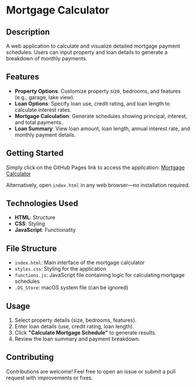 # **Mortgage Calculator**

## **Description**

A web application to calculate and visualize detailed mortgage payment schedules. Users can input property and loan details to generate a breakdown of monthly payments.

## **Features**

- **Property Options**: Customize property size, bedrooms, and features (e.g., garage, lake view).
- **Loan Options**: Specify loan use, credit rating, and loan length to calculate interest rates.
- **Mortgage Calculation**: Generate schedules showing principal, interest, and total payments.
- **Loan Summary**: View loan amount, loan length, annual interest rate, and monthly payment details.

## **Getting Started**

Simply click on the GitHub Pages link to access the application:
[Mortgage Calculator](https://anupamabhatta.github.io/mortgage-calculator/)

Alternatively, open `index.html` in any web browser—no installation required.

## **Technologies Used**

- **HTML**: Structure
- **CSS**: Styling
- **JavaScript**: Functionality

## **File Structure**

- `index.html`: Main interface of the mortgage calculator
- `styles.css`: Styling for the application
- `functions.js`: JavaScript file containing logic for calculating mortgage schedules
- `.DS_Store`: macOS system file (can be ignored)

## **Usage**

1. Select property details (size, bedrooms, features).
2. Enter loan details (use, credit rating, loan length).
3. Click **"Calculate Mortgage Schedule"** to generate results.
4. Review the loan summary and payment breakdown.

## **Contributing**

Contributions are welcome! Feel free to open an issue or submit a pull request with improvements or fixes.
